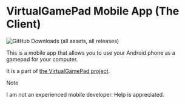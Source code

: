 # VirtualGamePad Mobile App (The Client)

![GitHub Downloads (all assets, all releases)](https://img.shields.io/github/downloads/kitswas/VirtualGamePad-Mobile/total)

This is a mobile app that allows you to use your Android phone as a gamepad for your computer.

It is a part of [the VirtualGamePad project](https://kitswas.github.io/VirtualGamePad/).

> [!NOTE]  
> I am not an experienced mobile developer. Help is appreciated.

